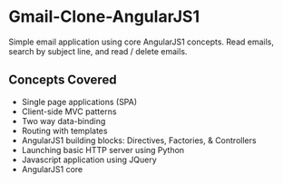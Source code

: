 # Gmail-Clone-AngularJS1

Simple email application using core AngularJS1 concepts. Read emails, search by subject line, and read / delete emails.

## Concepts Covered

- Single page applications (SPA)
- Client-side MVC patterns
- Two way data-binding
- Routing with templates
- AngularJS1 building blocks: Directives, Factories, & Controllers
- Launching basic HTTP server using Python
- Javascript application using JQuery
- AngularJS1 core
